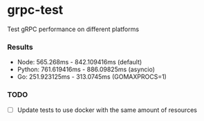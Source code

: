 # grpc-test
Test gRPC performance on different platforms

### Results
- Node: 565.268ms - 842.109416ms (default)
- Python: 761.619416ms - 886.09825ms (asyncio)
- Go: 251.923125ms - 313.0745ms (GOMAXPROCS=1)

### TODO
- [ ] Update tests to use docker with the same amount of resources
